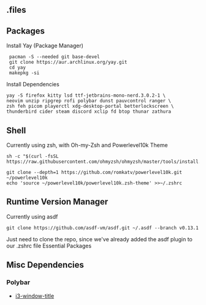 ## .files
## Packages
Install Yay (Package Manager)
   

     pacman -S --needed git base-devel
     git clone https://aur.archlinux.org/yay.git
     cd yay
     makepkg -si
Install Dependencies

    yay -S firefox kitty lsd ttf-jetbrains-mono-nerd.3.0.2-1 \
    neovim unzip ripgrep rofi polybar dunst pauvcontrol ranger \
    zsh feh picom playerctl xdg-desktop-portal betterlockscreen \ 
    thunderbird cider steam discord xclip fd btop thunar zathura 

## Shell
Currently using zsh, with Oh-my-Zsh and Powerlevel10k Theme

    sh -c "$(curl -fsSL https://raw.githubusercontent.com/ohmyzsh/ohmyzsh/master/tools/install.sh)"
    
    git clone --depth=1 https://github.com/romkatv/powerlevel10k.git ~/powerlevel10k
    echo 'source ~/powerlevel10k/powerlevel10k.zsh-theme' >>~/.zshrc


## Runtime Version Manager
Currently using asdf

    git clone https://github.com/asdf-vm/asdf.git ~/.asdf --branch v0.13.1
    
 Just need to clone the repo, since we've already added the asdf plugin to our .zshrc file Essential Packages

## Misc Dependencies
### Polybar
- [i3-window-title](https://github.com/nekowinston/i3-window-title)
